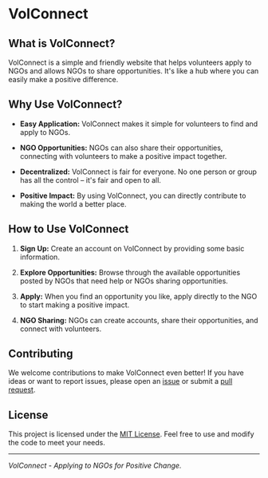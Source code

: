 # VolConnect

## What is VolConnect?

VolConnect is a simple and friendly website that helps volunteers apply to NGOs and allows NGOs to share opportunities. It's like a hub where you can easily make a positive difference.

## Why Use VolConnect?

- **Easy Application:** VolConnect makes it simple for volunteers to find and apply to NGOs.

- **NGO Opportunities:** NGOs can also share their opportunities, connecting with volunteers to make a positive impact together.

- **Decentralized:** VolConnect is fair for everyone. No one person or group has all the control – it's fair and open to all.

- **Positive Impact:** By using VolConnect, you can directly contribute to making the world a better place.

## How to Use VolConnect

1. **Sign Up:** Create an account on VolConnect by providing some basic information.

2. **Explore Opportunities:** Browse through the available opportunities posted by NGOs that need help or NGOs sharing opportunities.

3. **Apply:** When you find an opportunity you like, apply directly to the NGO to start making a positive impact.

4. **NGO Sharing:** NGOs can create accounts, share their opportunities, and connect with volunteers.

## Contributing

We welcome contributions to make VolConnect even better! If you have ideas or want to report issues, please open an [issue](https://github.com/ketanbaitule/VolConnect/issues) or submit a [pull request](https://github.com/ketanbaitule/VolConnect/pulls).

## License

This project is licensed under the [MIT License](LICENSE). Feel free to use and modify the code to meet your needs.

---

*VolConnect - Applying to NGOs for Positive Change.*